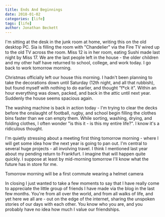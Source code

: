 ```yaml
---
title: Ends And Beginnings
date: 2018-01-02
categories: [life]
tags: [life]
author: Jonathan Beckett
---
```


I'm sitting at the desk in the junk room at home, writing this on the old desktop PC. Sia is filling the room with "Chandelier" via the Fire TV wired up to the old TV across the room. Miss 12 is in her room, eating Sushi made last night by Miss 17. We are the last people left in the house - the older children and my other half have returned to school, college, and work today. I go back to work tomorrow morning.

Christmas officially left our house this morning. I hadn't been planning to take the decorations down until Saturday (12th night, and all that rubbish), but found myself with nothing to do earlier, and thought "f*ck it". Within an hour everything was down, packed, and back in the attic until next year. Suddenly the house seems spacious again.

The washing machine is back in action today - I'm trying to clear the decks before the onslaught of football, rugby, and school begin filling the clothes bins faster than we can empty them. While sorting, washing, drying, and folding clothes, I often wonder "is this it - is this my entire life?". I know it's a ridiculous thought.

I'm quietly stressing about a meeting first thing tomorrow morning - where I will get some idea how the next year is going to pan out. I'm central to several huge projects - all involving travel. I think I mentioned last year about my pending return to Frankfurt. I imagine that will happen quite quickly. I suppose at least by mid-morning tomorrow I'll know what the future has in store for me.

Tomorrow morning will be a first commute wearing a helmet camera

In closing I just wanted to take a few moments to say that I have really come to appreciate the little group of friends I have made via the blog in the last few months. You're from all over the world, and from all walks of life, and yet here we all are - out on the edge of the internet, sharing the unspoken stories of our days with each other. You know who you are, and you probably have no idea how much I value our friendships.
